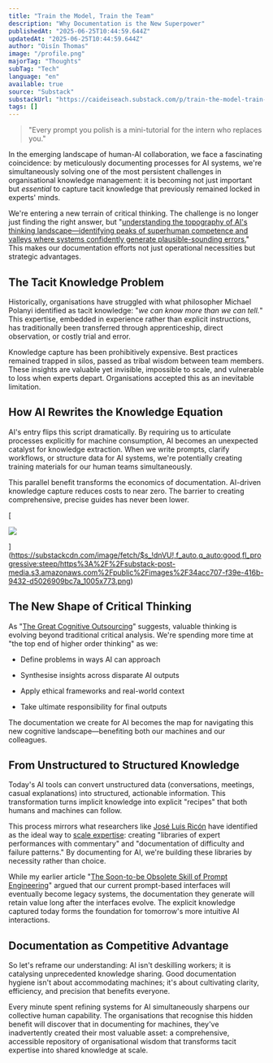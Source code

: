 ```yaml
---
title: "Train the Model, Train the Team"
description: "Why Documentation is the New Superpower"
publishedAt: "2025-06-25T10:44:59.644Z"
updatedAt: "2025-06-25T10:44:59.644Z"
author: "Oisín Thomas"
image: "/profile.png"
majorTag: "Thoughts"
subTag: "Tech"
language: "en"
available: true
source: "Substack"
substackUrl: "https://caideiseach.substack.com/p/train-the-model-train-the-team"
tags: []
---
```


> "Every prompt you polish is a mini-tutorial for the intern who replaces you."

In the emerging landscape of human-AI collaboration, we face a fascinating coincidence: by meticulously documenting processes for AI systems, we're simultaneously solving one of the most persistent challenges in organisational knowledge management: it is becoming not just important but _essential_ to capture tacit knowledge that previously remained locked in experts' minds.

We're entering a new terrain of critical thinking. The challenge is no longer just finding the right answer, but "[understanding the topography of AI's thinking landscape—identifying peaks of superhuman competence and valleys where systems confidently generate plausible-sounding errors.](https://open.substack.com/pub/caideiseach/p/the-great-cognitive-outsourcing?r=3v9fhz&utm_campaign=post&utm_medium=web&showWelcomeOnShare=true)" This makes our documentation efforts not just operational necessities but strategic advantages.


The Tacit Knowledge Problem
---------------------------

Historically, organisations have struggled with what philosopher Michael Polanyi identified as tacit knowledge: "_we can know more than we can tell._" This expertise, embedded in experience rather than explicit instructions, has traditionally been transferred through apprenticeship, direct observation, or costly trial and error.

Knowledge capture has been prohibitively expensive. Best practices remained trapped in silos, passed as tribal wisdom between team members. These insights are valuable yet invisible, impossible to scale, and vulnerable to loss when experts depart. Organisations accepted this as an inevitable limitation.

How AI Rewrites the Knowledge Equation
--------------------------------------

AI's entry flips this script dramatically. By requiring us to articulate processes explicitly for machine consumption, AI becomes an unexpected catalyst for knowledge extraction. When we write prompts, clarify workflows, or structure data for AI systems, we're potentially creating training materials for our human teams simultaneously.

This parallel benefit transforms the economics of documentation. AI-driven knowledge capture reduces costs to near zero. The barrier to creating comprehensive, precise guides has never been lower.

[

![](https://substack-post-media.s3.amazonaws.com/public/images/34acc707-f39e-416b-9432-d5026909bc7a_1005x773.png)



](https://substackcdn.com/image/fetch/$s_!dnVU!,f_auto,q_auto:good,fl_progressive:steep/https%3A%2F%2Fsubstack-post-media.s3.amazonaws.com%2Fpublic%2Fimages%2F34acc707-f39e-416b-9432-d5026909bc7a_1005x773.png)

The New Shape of Critical Thinking
----------------------------------

As "[The Great Cognitive Outsourcing](https://open.substack.com/pub/caideiseach/p/the-great-cognitive-outsourcing?r=3v9fhz&utm_campaign=post&utm_medium=web&showWelcomeOnShare=true)" suggests, valuable thinking is evolving beyond traditional critical analysis. We're spending more time at "the top end of higher order thinking" as we:

*   Define problems in ways AI can approach
    
*   Synthesise insights across disparate AI outputs
    
*   Apply ethical frameworks and real-world context
    
*   Take ultimate responsibility for final outputs
    

The documentation we create for AI becomes the map for navigating this new cognitive landscape—benefiting both our machines and our colleagues.

From Unstructured to Structured Knowledge
-----------------------------------------

Today's AI tools can convert unstructured data (conversations, meetings, casual explanations) into structured, actionable information. This transformation turns implicit knowledge into explicit "recipes" that both humans and machines can follow.

This process mirrors what researchers like [José Luis Ricón](https://ricon.xyz/) have identified as the ideal way to [scale expertise](https://nintil.com/scaling-tacit-knowledge/): creating "libraries of expert performances with commentary" and "documentation of difficulty and failure patterns." By documenting for AI, we're building these libraries by necessity rather than choice.

While my earlier article "[The Soon-to-be Obsolete Skill of Prompt Engineering](https://open.substack.com/pub/caideiseach/p/the-soon-to-be-obsolete-skill-of?r=3v9fhz&utm_campaign=post&utm_medium=web&showWelcomeOnShare=true)" argued that our current prompt-based interfaces will eventually become legacy systems, the documentation they generate will retain value long after the interfaces evolve. The explicit knowledge captured today forms the foundation for tomorrow's more intuitive AI interactions.

Documentation as Competitive Advantage
--------------------------------------

So let's reframe our understanding: AI isn't deskilling workers; it is catalysing unprecedented knowledge sharing. Good documentation hygiene isn't about accommodating machines; it's about cultivating clarity, efficiency, and precision that benefits everyone.

Every minute spent refining systems for AI simultaneously sharpens our collective human capability. The organisations that recognise this hidden benefit will discover that in documenting for machines, they've inadvertently created their most valuable asset: a comprehensive, accessible repository of organisational wisdom that transforms tacit expertise into shared knowledge at scale.

